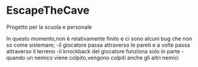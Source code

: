 # EscapeTheCave
 Progetto per la scuola e personale
 
In questo momento,non è relativamente finito e ci sono alcuni bug che non so come sistemare;
-il giocatore passa attraverso le pareti e a volte passa attraverso il terreno
-il knockback del giocatore funziona solo in parte
-quando un nemico viene colpito,vengono colpiti anche gli altri nemici
